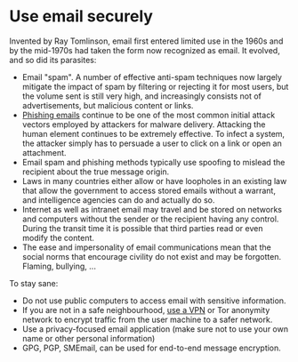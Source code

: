 # Use email securely

Invented by Ray Tomlinson, email first entered limited use in the 1960s and by the mid-1970s had taken the form now recognized as email. It evolved, and so did its parasites:

* Email "spam". A number of effective anti-spam techniques now largely mitigate the impact of spam by filtering or rejecting it for most users, but the volume sent is still very high, and increasingly consists not of advertisements, but malicious content or links.
* [Phishing emails](check-mail.md) continue to be one of the most common initial attack vectors employed by attackers for malware delivery. Attacking the human element continues to be extremely effective. To infect a system, the attacker simply has to persuade a user to click on a link or open an attachment. 
* Email spam and phishing methods typically use spoofing to mislead the recipient about the true message origin.
* Laws in many countries either allow or have loopholes in an existing law that allow the government to access stored emails without a warrant, and intelligence agencies can do and actually do so.
* Internet as well as intranet email may travel and be stored on networks and computers without the sender or the recipient having any control. During the transit time it is possible that third parties read or even modify the content. 
* The ease and impersonality of email communications mean that the social norms that encourage civility do not exist and may be forgotten. Flaming, bullying, ...

To stay sane:

* Do not use public computers to access email with sensitive information.
* If you are not in a safe neighbourhood, [use a VPN](../services/vpn.md) or Tor anonymity network to encrypt traffic 
from the user machine to a safer network.
* Use a privacy-focused email application (make sure not to use your own name or other personal information)
* GPG, PGP, SMEmail, can be used for end-to-end message encryption.
